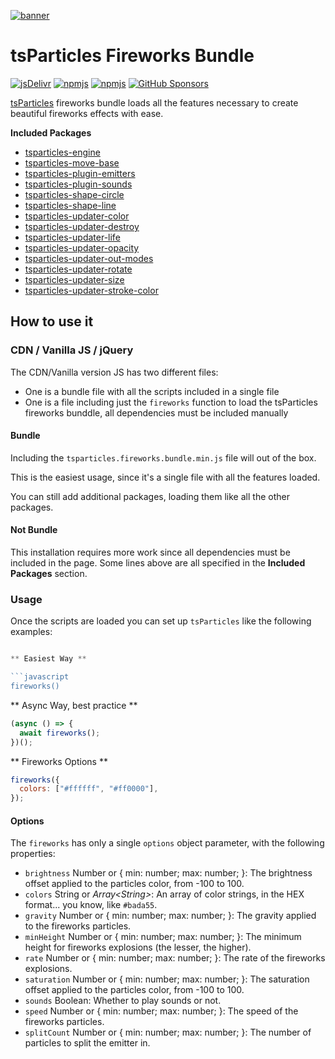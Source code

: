 [![banner](https://particles.js.org/images/banner2.png)](https://particles.js.org)

# tsParticles Fireworks Bundle

[![jsDelivr](https://data.jsdelivr.com/v1/package/npm/tsparticles-fireworks/badge)](https://www.jsdelivr.com/package/npm/tsparticles-fireworks) [![npmjs](https://badge.fury.io/js/tsparticles-fireworks.svg)](https://www.npmjs.com/package/tsparticles-fireworks) [![npmjs](https://img.shields.io/npm/dt/tsparticles-fireworks)](https://www.npmjs.com/package/tsparticles-fireworks) [![GitHub Sponsors](https://img.shields.io/github/sponsors/matteobruni)](https://github.com/sponsors/matteobruni)

[tsParticles](https://github.com/matteobruni/tsparticles) fireworks bundle loads all the features necessary to create beautiful fireworks effects with ease.

**Included Packages**

- [tsparticles-engine](https://github.com/matteobruni/tsparticles/tree/main/engine)
- [tsparticles-move-base](https://github.com/matteobruni/tsparticles/tree/main/move/base)
- [tsparticles-plugin-emitters](https://github.com/matteobruni/tsparticles/tree/main/plugins/emitters)
- [tsparticles-plugin-sounds](https://github.com/matteobruni/tsparticles/tree/main/plugins/sounds)
- [tsparticles-shape-circle](https://github.com/matteobruni/tsparticles/tree/main/shapes/circle)
- [tsparticles-shape-line](https://github.com/matteobruni/tsparticles/tree/main/shapes/line)
- [tsparticles-updater-color](https://github.com/matteobruni/tsparticles/tree/main/updaters/color)
- [tsparticles-updater-destroy](https://github.com/matteobruni/tsparticles/tree/main/updaters/destroy)
- [tsparticles-updater-life](https://github.com/matteobruni/tsparticles/tree/main/updaters/life)
- [tsparticles-updater-opacity](https://github.com/matteobruni/tsparticles/tree/main/updaters/opacity)
- [tsparticles-updater-out-modes](https://github.com/matteobruni/tsparticles/tree/main/updaters/outModes)
- [tsparticles-updater-rotate](https://github.com/matteobruni/tsparticles/tree/main/updaters/rotate)
- [tsparticles-updater-size](https://github.com/matteobruni/tsparticles/tree/main/updaters/size)
- [tsparticles-updater-stroke-color](https://github.com/matteobruni/tsparticles/tree/main/updaters/strokeColor)

## How to use it

### CDN / Vanilla JS / jQuery

The CDN/Vanilla version JS has two different files:

- One is a bundle file with all the scripts included in a single file
- One is a file including just the `fireworks` function to load the tsParticles fireworks bunddle, all dependencies must be
  included manually

#### Bundle

Including the `tsparticles.fireworks.bundle.min.js` file will out of the box.

This is the easiest usage, since it's a single file with all the features loaded.

You can still add additional packages, loading them like all the other packages.

#### Not Bundle

This installation requires more work since all dependencies must be included in the page. Some lines above are all
specified in the **Included Packages** section.

### Usage

Once the scripts are loaded you can set up `tsParticles` like the following examples:

````javascript

** Easiest Way **

```javascript
fireworks()
````

** Async Way, best practice **

```javascript
(async () => {
  await fireworks();
})();
```

** Fireworks Options **

```javascript
fireworks({
  colors: ["#ffffff", "#ff0000"],
});
```

#### Options

The `fireworks` has only a single `options` object parameter, with the following properties:

- `brightness` Number or { min: number; max: number; }: The brightness offset applied to the particles color, from -100 to 100.
- `colors` String or _Array&lt;String&gt;_: An array of color strings, in the HEX format... you know, like `#bada55`.
- `gravity` Number or { min: number; max: number; }: The gravity applied to the fireworks particles.
- `minHeight` Number or { min: number; max: number; }: The minimum height for fireworks explosions (the lesser, the higher).
- `rate` Number or { min: number; max: number; }: The rate of the fireworks explosions.
- `saturation` Number or { min: number; max: number; }: The saturation offset applied to the particles color, from -100 to 100.
- `sounds` Boolean: Whether to play sounds or not.
- `speed` Number or { min: number; max: number; }: The speed of the fireworks particles.
- `splitCount` Number or { min: number; max: number; }: The number of particles to split the emitter in.
